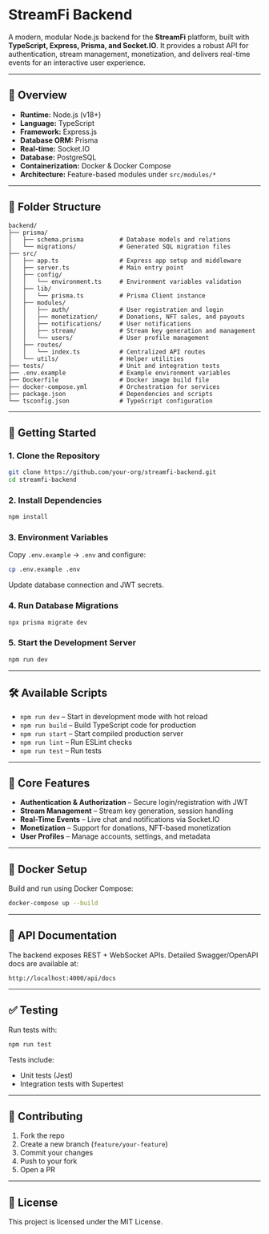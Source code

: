 # StreamFi Backend

A modern, modular Node.js backend for the **StreamFi** platform, built with **TypeScript, Express, Prisma, and Socket.IO**.
It provides a robust API for authentication, stream management, monetization, and delivers real-time events for an interactive user experience.

---

## 📝 Overview

* **Runtime:** Node.js (v18+)
* **Language:** TypeScript
* **Framework:** Express.js
* **Database ORM:** Prisma
* **Real-time:** Socket.IO
* **Database:** PostgreSQL
* **Containerization:** Docker & Docker Compose
* **Architecture:** Feature-based modules under `src/modules/*`

---

## 📂 Folder Structure

```
backend/
├── prisma/
│   ├── schema.prisma          # Database models and relations
│   └── migrations/            # Generated SQL migration files
├── src/
│   ├── app.ts                 # Express app setup and middleware
│   ├── server.ts              # Main entry point
│   ├── config/
│   │   └── environment.ts     # Environment variables validation
│   ├── lib/
│   │   └── prisma.ts          # Prisma Client instance
│   ├── modules/
│   │   ├── auth/              # User registration and login
│   │   ├── monetization/      # Donations, NFT sales, and payouts
│   │   ├── notifications/     # User notifications
│   │   ├── stream/            # Stream key generation and management
│   │   └── users/             # User profile management
│   ├── routes/
│   │   └── index.ts           # Centralized API routes
│   └── utils/                 # Helper utilities
├── tests/                     # Unit and integration tests
├── .env.example               # Example environment variables
├── Dockerfile                 # Docker image build file
├── docker-compose.yml         # Orchestration for services
├── package.json               # Dependencies and scripts
└── tsconfig.json              # TypeScript configuration
```

---

## 🚀 Getting Started

### 1. Clone the Repository

```bash
git clone https://github.com/your-org/streamfi-backend.git
cd streamfi-backend
```

### 2. Install Dependencies

```bash
npm install
```

### 3. Environment Variables

Copy `.env.example` → `.env` and configure:

```bash
cp .env.example .env
```

Update database connection and JWT secrets.

### 4. Run Database Migrations

```bash
npx prisma migrate dev
```

### 5. Start the Development Server

```bash
npm run dev
```

---

## 🛠️ Available Scripts

* `npm run dev` – Start in development mode with hot reload
* `npm run build` – Build TypeScript code for production
* `npm run start` – Start compiled production server
* `npm run lint` – Run ESLint checks
* `npm run test` – Run tests

---

## 🔑 Core Features

* **Authentication & Authorization** – Secure login/registration with JWT
* **Stream Management** – Stream key generation, session handling
* **Real-Time Events** – Live chat and notifications via Socket.IO
* **Monetization** – Support for donations, NFT-based monetization
* **User Profiles** – Manage accounts, settings, and metadata

---

## 🐳 Docker Setup

Build and run using Docker Compose:

```bash
docker-compose up --build
```

---

## 📖 API Documentation

The backend exposes REST + WebSocket APIs.
Detailed Swagger/OpenAPI docs are available at:

```
http://localhost:4000/api/docs
```

---

## ✅ Testing

Run tests with:

```bash
npm run test
```

Tests include:

* Unit tests (Jest)
* Integration tests with Supertest

---

## 🤝 Contributing

1. Fork the repo
2. Create a new branch (`feature/your-feature`)
3. Commit your changes
4. Push to your fork
5. Open a PR

---

## 📜 License

This project is licensed under the MIT License.
